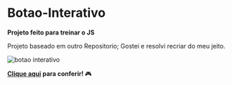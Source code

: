 # Botao-Interativo
<strong>Projeto feito para treinar o JS</strong>
<p>Projeto baseado em outro Repositorio; Gostei e resolvi recriar do meu jeito.</p>

![botao interativo](https://user-images.githubusercontent.com/74004642/138177263-13bc027d-a472-43f9-8286-37513efd3e6c.png)





<b><a href="https://lucascurty.github.io/Botao-Interativo/" target="_blank">Clique aqui</a> para conferir! </b>🎮
